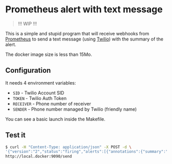 # Prometheus alert with text message

> !!! WIP !!!

This is a simple and stupid program that will receive webhooks from [Prometheus](https://prometheus.io/) to send a text message (using [Twilio](https://www.twilio.com/)) with the summary of the alert.

The docker image size is less than 15Mo.

## Configuration

It needs 4 environment variables:

- `SID` - Twilio Account SID
- `TOKEN` - Twilio Auth Token
- `RECEIVER` - Phone number of receiver
- `SENDER` - Phone number managed by Twilio (friendly name)

You can see a basic launch inside the Makefile.

## Test it

```bash
$ curl -H "Content-Type: application/json" -X POST -d \
'{"version":"2","status":"firing","alerts":[{"annotations":{"summary":"Server down"},"startsAt":"2016-03-19T05:54:01Z"}]}' \
http://local.docker:9090/send
```
